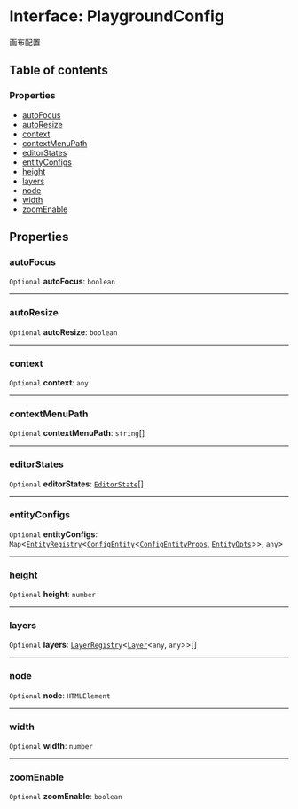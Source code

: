 # Interface: PlaygroundConfig

画布配置

## Table of contents

### Properties

* [autoFocus](/auto-docs/playground-react/interfaces/PlaygroundConfig.md#autofocus)
* [autoResize](/auto-docs/playground-react/interfaces/PlaygroundConfig.md#autoresize)
* [context](/auto-docs/playground-react/interfaces/PlaygroundConfig.md#context)
* [contextMenuPath](/auto-docs/playground-react/interfaces/PlaygroundConfig.md#contextmenupath)
* [editorStates](/auto-docs/playground-react/interfaces/PlaygroundConfig.md#editorstates)
* [entityConfigs](/auto-docs/playground-react/interfaces/PlaygroundConfig.md#entityconfigs)
* [height](/auto-docs/playground-react/interfaces/PlaygroundConfig.md#height)
* [layers](/auto-docs/playground-react/interfaces/PlaygroundConfig.md#layers)
* [node](/auto-docs/playground-react/interfaces/PlaygroundConfig.md#node)
* [width](/auto-docs/playground-react/interfaces/PlaygroundConfig.md#width)
* [zoomEnable](/auto-docs/playground-react/interfaces/PlaygroundConfig.md#zoomenable)

## Properties

### autoFocus

`Optional` **autoFocus**: `boolean`

***

### autoResize

`Optional` **autoResize**: `boolean`

***

### context

`Optional` **context**: `any`

***

### contextMenuPath

`Optional` **contextMenuPath**: `string`\[]

***

### editorStates

`Optional` **editorStates**: [`EditorState`](/auto-docs/playground-react/interfaces/EditorState-1.md)\[]

***

### entityConfigs

`Optional` **entityConfigs**: `Map`<[`EntityRegistry`](/auto-docs/playground-react/interfaces/EntityRegistry.md)<[`ConfigEntity`](/auto-docs/playground-react/classes/ConfigEntity.md)<[`ConfigEntityProps`](/auto-docs/playground-react/interfaces/ConfigEntityProps.md), [`EntityOpts`](/auto-docs/playground-react/interfaces/EntityOpts.md)>>, `any`>

***

### height

`Optional` **height**: `number`

***

### layers

`Optional` **layers**: [`LayerRegistry`](/auto-docs/playground-react/interfaces/LayerRegistry.md)<[`Layer`](/auto-docs/playground-react/classes/Layer.md)<`any`, `any`>>\[]

***

### node

`Optional` **node**: `HTMLElement`

***

### width

`Optional` **width**: `number`

***

### zoomEnable

`Optional` **zoomEnable**: `boolean`
